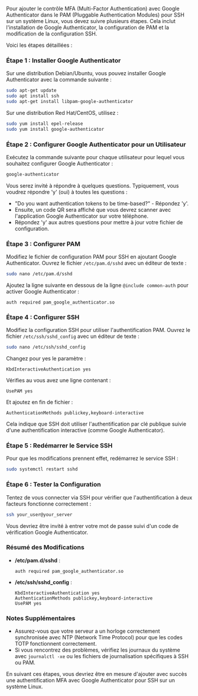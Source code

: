 Pour ajouter le contrôle MFA (Multi-Factor Authentication) avec Google Authenticator dans le PAM (Pluggable Authentication Modules) pour SSH sur un système Linux, vous devez suivre plusieurs étapes. Cela inclut l'installation de Google Authenticator, la configuration de PAM et la modification de la configuration SSH.

Voici les étapes détaillées :

### Étape 1 : Installer Google Authenticator

Sur une distribution Debian/Ubuntu, vous pouvez installer Google Authenticator avec la commande suivante :

```bash
sudo apt-get update
sudo apt install ssh
sudo apt-get install libpam-google-authenticator
```

Sur une distribution Red Hat/CentOS, utilisez :

```bash
sudo yum install epel-release
sudo yum install google-authenticator
```

### Étape 2 : Configurer Google Authenticator pour un Utilisateur

Exécutez la commande suivante pour chaque utilisateur pour lequel vous souhaitez configurer Google Authenticator :

```bash
google-authenticator
```

Vous serez invité à répondre à quelques questions. Typiquement, vous voudrez répondre 'y' (oui) à toutes les questions :

- "Do you want authentication tokens to be time-based?" - Répondez 'y'.
- Ensuite, un code QR sera affiché que vous devrez scanner avec l'application Google Authenticator sur votre téléphone.
- Répondez 'y' aux autres questions pour mettre à jour votre fichier de configuration.

### Étape 3 : Configurer PAM

Modifiez le fichier de configuration PAM pour SSH en ajoutant Google Authenticator. Ouvrez le fichier `/etc/pam.d/sshd` avec un éditeur de texte :

```bash
sudo nano /etc/pam.d/sshd
```

Ajoutez la ligne suivante en dessous de la ligne `@include common-auth` pour activer Google Authenticator :

```plaintext
auth required pam_google_authenticator.so
```

### Étape 4 : Configurer SSH

Modifiez la configuration SSH pour utiliser l'authentification PAM. Ouvrez le fichier `/etc/ssh/sshd_config` avec un éditeur de texte :

```bash
sudo nano /etc/ssh/sshd_config
```

Changez pour yes le paramètre :
```
KbdInteractiveAuthentication yes
```

Vérifies au vous avez une ligne contenant : 
```plaintext
UsePAM yes
```

Et ajoutez en fin de fichier : 

```plaintext
AuthenticationMethods publickey,keyboard-interactive
```

Cela indique que SSH doit utiliser l'authentification par clé publique suivie d'une authentification interactive (comme Google Authenticator).

### Étape 5 : Redémarrer le Service SSH

Pour que les modifications prennent effet, redémarrez le service SSH :

```bash
sudo systemctl restart sshd
```

### Étape 6 : Tester la Configuration

Tentez de vous connecter via SSH pour vérifier que l'authentification à deux facteurs fonctionne correctement :

```bash
ssh your_user@your_server
```

Vous devriez être invité à entrer votre mot de passe suivi d'un code de vérification Google Authenticator.

### Résumé des Modifications

- **/etc/pam.d/sshd** :

  ```plaintext
  auth required pam_google_authenticator.so
  ```

- **/etc/ssh/sshd_config** :

  ```plaintext
  KbdInteractiveAuthentication yes
  AuthenticationMethods publickey,keyboard-interactive
  UsePAM yes
  ```

### Notes Supplémentaires

- Assurez-vous que votre serveur a un horloge correctement synchronisée avec NTP (Network Time Protocol) pour que les codes TOTP fonctionnent correctement.
- Si vous rencontrez des problèmes, vérifiez les journaux du système avec `journalctl -xe` ou les fichiers de journalisation spécifiques à SSH ou PAM.

En suivant ces étapes, vous devriez être en mesure d'ajouter avec succès une authentification MFA avec Google Authenticator pour SSH sur un système Linux.